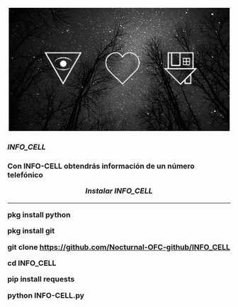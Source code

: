 <p align="center">
<img src="https://github.com/Nocturnal-OFC/Nocturnal-OFC/blob/main/GIF-1.gif" />
</p>

<h3><b><i>INFO_CELL</i></b><h3>
Con INFO-CELL obtendrás información de un número telefónico 

<p align="center"><i>Instalar INFO_CELL</i></p>
<hr>
pkg install python

pkg install git

git clone https://github.com/Nocturnal-OFC-github/INFO_CELL

cd INFO_CELL

pip install requests

python INFO-CELL.py
